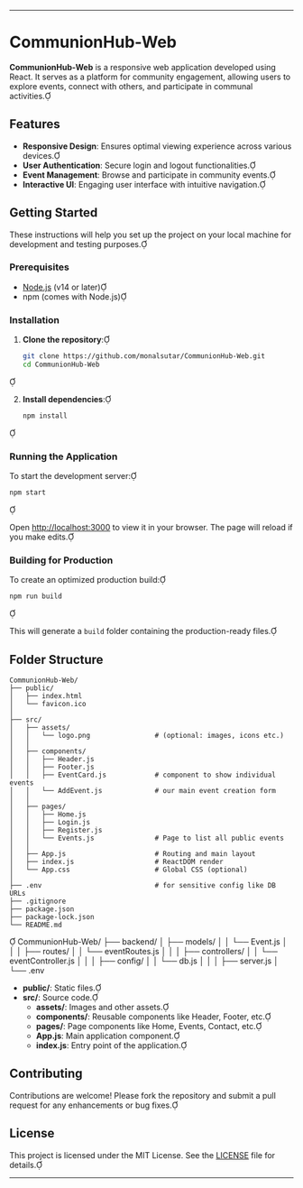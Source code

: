 
---

# CommunionHub-Web

**CommunionHub-Web** is a responsive web application developed using React. It serves as a platform for community engagement, allowing users to explore events, connect with others, and participate in communal activities.

## Features

- **Responsive Design**: Ensures optimal viewing experience across various devices.
- **User Authentication**: Secure login and logout functionalities.
- **Event Management**: Browse and participate in community events.
- **Interactive UI**: Engaging user interface with intuitive navigation.

## Getting Started

These instructions will help you set up the project on your local machine for development and testing purposes.

### Prerequisites

- [Node.js](https://nodejs.org/) (v14 or later)
- npm (comes with Node.js)

### Installation

1. **Clone the repository**:

   ```bash
   git clone https://github.com/monalsutar/CommunionHub-Web.git
   cd CommunionHub-Web
   ```


2. **Install dependencies**:

   ```bash
   npm install
   ```


### Running the Application

To start the development server:


```bash
npm start
```


Open [http://localhost:3000](http://localhost:3000) to view it in your browser. The page will reload if you make edits.

### Building for Production

To create an optimized production build:


```bash
npm run build
```


This will generate a `build` folder containing the production-ready files.

## Folder Structure


```plaintext
CommunionHub-Web/
├── public/
│   ├── index.html
│   └── favicon.ico
│
├── src/
│   ├── assets/
│   │   └── logo.png                # (optional: images, icons etc.)
│   │
│   ├── components/
│   │   ├── Header.js
│   │   ├── Footer.js
│   │   ├── EventCard.js            # component to show individual events
│   │   └── AddEvent.js             # our main event creation form
│   │
│   ├── pages/
│   │   ├── Home.js
│   │   ├── Login.js
│   │   ├── Register.js
│   │   └── Events.js               # Page to list all public events
│   │
│   ├── App.js                      # Routing and main layout
│   ├── index.js                    # ReactDOM render
│   └── App.css                     # Global CSS (optional)
│
├── .env                            # for sensitive config like DB URLs
├── .gitignore
├── package.json
├── package-lock.json
└── README.md

```

CommunionHub-Web/
├── backend/
│   ├── models/
│   │   └── Event.js
│   │
│   ├── routes/
│   │   └── eventRoutes.js
│   │
│   ├── controllers/
│   │   └── eventController.js
│   │
│   ├── config/
│   │   └── db.js
│   │
│   ├── server.js
│   └── .env


- **public/**: Static files.
- **src/**: Source code.
  - **assets/**: Images and other assets.
  - **components/**: Reusable components like Header, Footer, etc.
  - **pages/**: Page components like Home, Events, Contact, etc.
  - **App.js**: Main application component.
  - **index.js**: Entry point of the application.

## Contributing

Contributions are welcome! Please fork the repository and submit a pull request for any enhancements or bug fixes.

## License

This project is licensed under the MIT License. See the [LICENSE](LICENSE) file for details.

---
